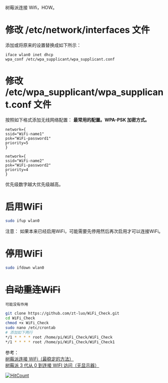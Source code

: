 树莓派连接 Wifi，HOW。  
<!--more-->

# 修改 /etc/network/interfaces 文件  
添加或将原来的设置替换成如下所示：  

```
iface wlan0 inet dhcp
wpa_conf /etc/wpa_supplicant/wpa_supplicant.conf
```

# 修改 /etc/wpa_supplicant/wpa_supplicant.conf 文件  
按照如下格式添加无线网络配置：
**最常用的配置。WPA-PSK 加密方式。**

```
network={
ssid="WiFi-name1"
psk="WiFi-password1"
priority=5
}
 
network={
ssid="WiFi-name2"
psk="WiFi-password2"
priority=4
}
```

优先级数字越大优先级越高。

# 启用WiFi    
``` bash
sudo ifup wlan0
```
注意： 如果本来已经启用WiFi，可能需要先停用然后再次启用才可以连接WiFi。

# 停用WiFi  
``` bash
sudo ifdown wlan0
```

# ~~自动重连WiFi~~  
`可能没有作用`
``` bash
git clone https://github.com/zt-luo/WiFi_Check.git  
cd WiFi_Check
chmod +x WiFi_Check
sudo nano /etc/crontab
# 添加如下两行
*/1 * * * * root /home/pi/WiFi_Check/WiFi_Check
*/1 * * * * root /home/pi/WiFi_Check/WiFi_Check1
```

参考：  
[树莓派连接 WiFi（最稳定的方法）](https://www.cmgine.com/archives/11053.html)  
[树莓派 3 代从 0 到连接 WIFI 访问（无显示器）](http://movesan.me/2017/02/07/raspberry/)  




[![HitCount](http://hits.dwyl.io/ztluo/post.svg)](http://hits.dwyl.io/ztluo/post)

